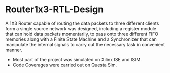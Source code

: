 # Router1x3-RTL-Design
A 1X3 Router capable of routing the data packets to three different clients form a single source network was designed, including a register module that can hold data packets momentarily, to pass onto three different FIFO memories along with a Finite State Machine and a Synchronizer that can manipulate the internal signals to carry out the necessary task in convenient manner. 
- Most part of the project was simulated on Xilinx ISE and ISIM.
- Code Coverages were carried out on Questa Sim.
